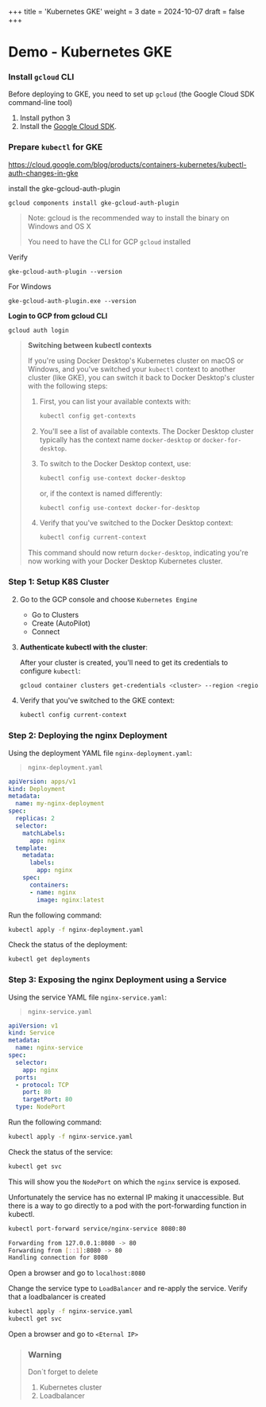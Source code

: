 +++
title = 'Kubernetes GKE'
weight = 3
date = 2024-10-07
draft = false
+++

# Demo - Kubernetes GKE

### Install `gcloud` CLI

Before deploying to GKE, you need to set up `gcloud` (the Google Cloud SDK command-line tool)

1. Install python 3
1. Install the [Google Cloud SDK](https://cloud.google.com/sdk/docs/install).

### Prepare `kubectl` for GKE

https://cloud.google.com/blog/products/containers-kubernetes/kubectl-auth-changes-in-gke

install the gke-gcloud-auth-plugin

`gcloud components install gke-gcloud-auth-plugin`

> Note: gcloud is the recommended way to install the binary on Windows and OS X
> 
> You need to have the CLI for GCP `gcloud` installed

Verify

`gke-gcloud-auth-plugin --version`

For Windows

`gke-gcloud-auth-plugin.exe --version`

**Login to GCP from gcloud CLI**

`gcloud auth login`

> **Switching between kubectl contexts**
> 
> If you're using Docker Desktop's Kubernetes cluster on macOS or Windows, and you've switched your `kubectl` context to another cluster (like GKE), you can switch it back to Docker Desktop's cluster with the following steps:
> 
> 1. First, you can list your available contexts with:
> 
> 
>     ```bash
>     kubectl config get-contexts
>     ```
> 
> 2. You'll see a list of available contexts. The Docker Desktop cluster typically has the context name `docker-desktop` or `docker-for-desktop`.
> 
> 3. To switch to the Docker Desktop context, use:
> 
> 
>     ```bash
>     kubectl config use-context docker-desktop
>     ```
>     or, if the context is named differently:
>     
>     ```bash
>     kubectl config use-context docker-for-desktop
>     ```
> 
> 4. Verify that you've switched to the Docker Desktop context:
> 
> 
>     ```bash
>     kubectl config current-context
>     ```
> 
> This command should now return `docker-desktop`, indicating you're now working with your Docker Desktop Kubernetes cluster.
> 
> 

### **Step 1: Setup K8S Cluster**

2. Go to the GCP console and choose `Kubernetes Engine`

   - Go to Clusters
   - Create (AutoPilot)
   - Connect

4. **Authenticate kubectl with the cluster**:

   After your cluster is created, you'll need to get its credentials to configure `kubectl`:

   ```bash
   gcloud container clusters get-credentials <cluster> --region <region> --project <project>
   ```
4. Verify that you've switched to the GKE context:
 
   ```bash
   kubectl config current-context
   ```

### **Step 2: Deploying the nginx Deployment**

Using the deployment YAML file `nginx-deployment.yaml`:

> `nginx-deployment.yaml`

```yaml
apiVersion: apps/v1
kind: Deployment
metadata:
  name: my-nginx-deployment
spec:
  replicas: 2
  selector:
    matchLabels:
      app: nginx
  template:
    metadata:
      labels:
        app: nginx
    spec:
      containers:
      - name: nginx
        image: nginx:latest
```

Run the following command:

```bash
kubectl apply -f nginx-deployment.yaml
```

Check the status of the deployment:

```bash
kubectl get deployments
```

### **Step 3: Exposing the nginx Deployment using a Service**

Using the service YAML file `nginx-service.yaml`:

> `nginx-service.yaml`

```yaml
apiVersion: v1
kind: Service
metadata:
  name: nginx-service
spec:
  selector:
    app: nginx
  ports:
  - protocol: TCP
    port: 80
    targetPort: 80
  type: NodePort
```

Run the following command:

```bash
kubectl apply -f nginx-service.yaml
```

Check the status of the service:

```bash
kubectl get svc
```

This will show you the `NodePort` on which the `nginx` service is exposed. 

Unfortunately the service has no external IP making it unaccessible. But there is a way to go directly to a pod with the port-forwarding function in kubectl.

```bash
kubectl port-forward service/nginx-service 8080:80

Forwarding from 127.0.0.1:8080 -> 80
Forwarding from [::1]:8080 -> 80
Handling connection for 8080
```
Open a browser and go to `localhost:8080`


Change the service type to `LoadBalancer` and re-apply the service. Verify that a loadbalancer is created

```bash
kubectl apply -f nginx-service.yaml
kubectl get svc
```
Open a browser and go to `<Eternal IP>`



> ### **Warning**
> 
> Don´t forget to delete
> 
> 1. Kubernetes cluster
> 1. Loadbalancer
